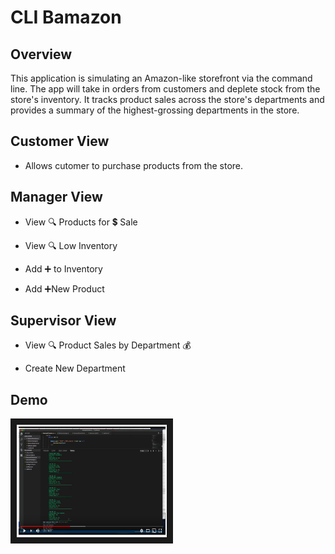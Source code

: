 
# CLI Bamazon

## Overview

This application is simulating an Amazon-like storefront via the command line. The app will take in orders from customers and deplete stock from the store's inventory. It tracks product sales across the store's departments and provides a summary of the highest-grossing departments in the store.

## Customer View
* Allows cutomer to purchase products from the store. 

## Manager View

* View :mag: Products for :heavy_dollar_sign: Sale
    
* View :mag: Low Inventory
    
* Add :heavy_plus_sign: to Inventory
    
* Add :heavy_plus_sign:New Product

## Supervisor View

* View :mag: Product Sales by Department :moneybag:
   
* Create New Department

## Demo

<a href="https://youtu.be/BG3m_RgZTPw" target="_blank"><img src="bamazonScreen.png" 
alt="bamazon demo" width="240" height="180" border="10" /></a>

